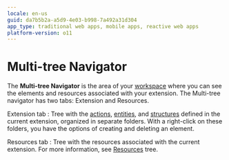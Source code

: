 ```yaml
---
locale: en-us
guid: da7b5b2a-a5d9-4e03-b998-7a492a31d304
app_type: traditional web apps, mobile apps, reactive web apps
platform-version: o11
---
```


# Multi-tree Navigator

The **Multi-tree Navigator** is the area of your [workspace](<workspace.md>) where you can see the elements and resources associated with your extension. The Multi-tree navigator has two tabs: Extension and Resources.

Extension tab
:   Tree with the [actions](<../../extensibility-and-integration/integration-studio/managing-extensions/action-define.md>), [entities](<../../extensibility-and-integration/integration-studio/managing-extensions/entity-define.md>), and [structures](<../../extensibility-and-integration/integration-studio/managing-extensions/structure-define.md>) defined in the current extension, organized in separate folders. With a right-click on these folders, you have the options of creating and deleting an element.

Resources tab
:   Tree with the resources associated with the current extension. For more information, see [Resources](<resources-tree.md>) tree.
